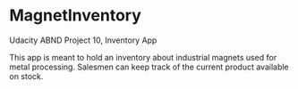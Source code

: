 # MagnetInventory
Udacity ABND Project 10, Inventory App

This app is meant to hold an inventory about industrial magnets used for metal processing. Salesmen can keep track of the current product available on stock.
